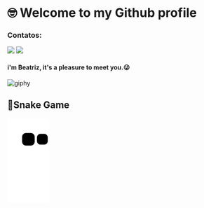 <h1>🤓 Welcome to my Github profile</h1>

<h3>Contatos:</h3>

<div>
<a href="https://instagram.com/b.ea_rios" target="_blank"><img src="https://img.shields.io/badge/-Instagram-%23E4405F?style=for-the-badge&logo=instagram&logoColor=white" target="_blank"></a>
<a href="https://www.linkedin.com/in/beatriz-rios-almeida-746a65228/" target="_blank"><img src="https://img.shields.io/badge/-LinkedIn-%230077B5?style=for-the-badge&logo=linkedin&logoColor=white" target="_blank"></a>   
</div>

<h4>i'm Beatriz, it's a pleasure to meet you.😜</h4>

![giphy](https://github.com/bea2001/bea2001/assets/108153965/fd25b685-1427-44f2-ad1d-911309d23b4a)

<h2>🐍Snake Game</h2>

![snake gif](https://github.com/bea2001/bea2001/blob/output/github-contribution-grid-snake.svg)
